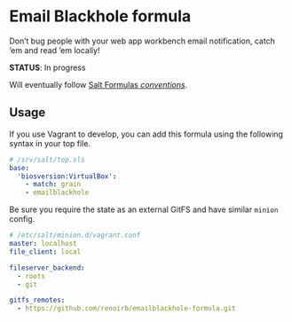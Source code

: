 # Email Blackhole formula

Don’t bug people with your web app workbench email notification, catch ’em and read ’em locally!

**STATUS**: In progress

Will eventually follow [Salt Formulas *conventions*](http://docs.saltstack.com/en/latest/topics/development/conventions/formulas.html).


## Usage

If you use Vagrant to develop, you can add this formula using the following syntax in your top file.

```yaml
# /srv/salt/top.sls
base:
  'biosversion:VirtualBox':
    - match: grain
    - emailblackhole
```

Be sure you require the state as an external GitFS and have similar `minion` config.

```yaml
# /etc/salt/minion.d/vagrant.conf
master: localhost
file_client: local

fileserver_backend:
  - roots
  - git

gitfs_remotes:
  - https://github.com/renoirb/emailblackhole-formula.git
```


